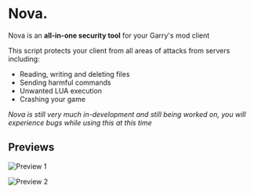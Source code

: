 # Nova.

Nova is an **all-in-one security tool** for your Garry's mod client

This script protects your client from all areas of attacks from servers including:

* Reading, writing and deleting files
* Sending harmful commands
* Unwanted LUA execution
* Crashing your game

_Nova is still very much in-development and still being worked on, you _will_ experience bugs while using this at this time_

## Previews
![Preview 1](https://i.imgur.com/aj4iDxe.png)

![Preview 2](https://i.imgur.com/pj48uQ9.png)
